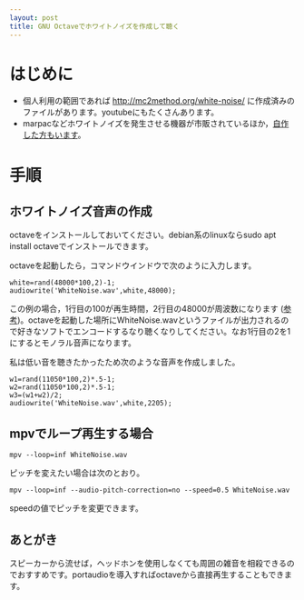 ```yaml
---
layout: post
title: GNU Octaveでホワイトノイズを作成して聴く
---
```


# はじめに

-   個人利用の範囲であれば <http://mc2method.org/white-noise/> に作成済みのファイルがあります。youtubeにもたくさんあります。
-   marpacなどホワイトノイズを発生させる機器が市販されているほか，[自作した方もいます](http://nomolk.hatenablog.com/entry/2018/02/02/223000)。

# 手順

## ホワイトノイズ音声の作成

octaveをインストールしておいてください。debian系のlinuxならsudo apt install octaveでインストールできます。

octaveを起動したら，コマンドウインドウで次のように入力します。

    white=rand(48000*100,2)-1;
    audiowrite('WhiteNoise.wav',white,48000);

この例の場合，1行目の100が再生時間，2行目の48000が周波数になります ([参考](https://bagustris.wordpress.com/2011/10/18/generating-white-noise-sound-on-octave-matlab-2/))。octaveを起動した場所にWhiteNoise.wavというファイルが出力されるので好きなソフトでエンコードするなり聴くなりしてください。なお1行目の2を1にするとモノラル音声になります。

私は低い音を聴きたかったため次のような音声を作成しました。

    w1=rand(11050*100,2)*.5-1;
    w2=rand(11050*100,2)*.5-1;
    w3=(w1+w2)/2;
    audiowrite('WhiteNoise.wav',white,2205);

## mpvでループ再生する場合

    mpv --loop=inf WhiteNoise.wav

ピッチを変えたい場合は次のとおり。

    mpv --loop=inf --audio-pitch-correction=no --speed=0.5 WhiteNoise.wav

speedの値でピッチを変更できます。

## あとがき

スピーカーから流せば，ヘッドホンを使用しなくても周囲の雑音を相殺できるのでおすすめです。portaudioを導入すればoctaveから直接再生することもできます。